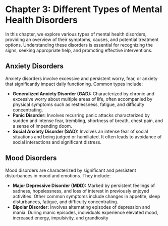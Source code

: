 Chapter 3: Different Types of Mental Health Disorders
=====================================================

In this chapter, we explore various types of mental health disorders, providing an overview of their symptoms, causes, and potential treatment options. Understanding these disorders is essential for recognizing the signs, seeking appropriate help, and promoting effective interventions.

Anxiety Disorders
-----------------

Anxiety disorders involve excessive and persistent worry, fear, or anxiety that significantly impact daily functioning. Common types include:

* **Generalized Anxiety Disorder (GAD):** Characterized by chronic and excessive worry about multiple areas of life, often accompanied by physical symptoms such as restlessness, fatigue, and difficulty concentrating.
* **Panic Disorder:** Involves recurring panic attacks characterized by sudden and intense fear, trembling, shortness of breath, chest pain, and a sense of impending doom.
* **Social Anxiety Disorder (SAD):** Involves an intense fear of social situations and being judged or humiliated. It often leads to avoidance of social interactions and significant distress.

Mood Disorders
--------------

Mood disorders are characterized by significant and persistent disturbances in mood and emotions. They include:

* **Major Depressive Disorder (MDD):** Marked by persistent feelings of sadness, hopelessness, and loss of interest in previously enjoyed activities. Other common symptoms include changes in appetite, sleep disturbances, fatigue, and difficulty concentrating.
* **Bipolar Disorder:** Involves alternating episodes of depression and mania. During manic episodes, individuals experience elevated mood, increased energy, impulsivity, and grandiosity
